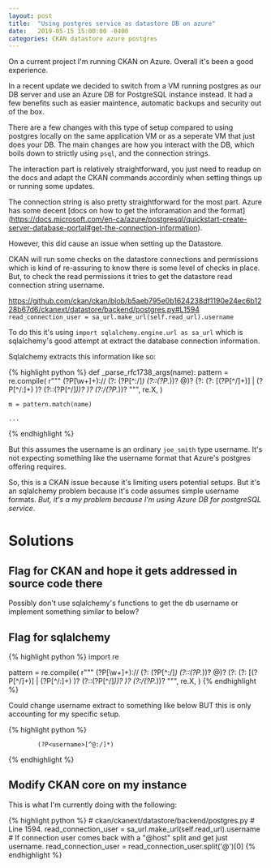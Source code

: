 ```yaml
---
layout: post
title:  "Using postgres service as datastore DB on azure"
date:   2019-05-15 15:00:00 -0400
categories: CKAN datastore azure postgres
---
```


On a current project I'm running CKAN on Azure. Overall it's been a good
experience.

In a recent update we decided to switch from a VM running postgres as our
DB server and use an Azure DB for PostgreSQL instance instead. It had a
few benefits such as easier maintence, automatic backups and security out
of the box.

There are a few changes with this type of setup compared to using postgres
locally on the same application VM or as a seperate VM that just does your
DB. The main changes are how you interact with the DB, which boils down to
strictly using `psql`, and the connection strings.

The interaction part is relatively straightforward, you just need to readup
on the docs and adapt the CKAN commands accordinly when setting things up
or running some updates.

The connection string is also pretty straightforward for the most part.
Azure has some decent [docs on how to get the inforamation and the format]
(https://docs.microsoft.com/en-ca/azure/postgresql/quickstart-create-server-database-portal#get-the-connection-information).

However, this did cause an issue when setting up the Datastore.

CKAN will run some checks on the datastore connections and permissions
which is kind of re-assuring to know there is some level of checks in
place. But, to check the read permissions it tries to get the datastore
read connection string username.

https://github.com/ckan/ckan/blob/b5aeb795e0b1624238df1190e24ec6b1228b67d6/ckanext/datastore/backend/postgres.py#L1594
`        read_connection_user = sa_url.make_url(self.read_url).username`

To do this it's using `import sqlalchemy.engine.url as sa_url` which is
sqlalchemy's good attempt at extract the database connection information.

Sqlalchemy extracts this information like so:

{% highlight python %}
def _parse_rfc1738_args(name):
    pattern = re.compile(
        r"""
            (?P<name>[\w\+]+)://
            (?:
                (?P<username>[^:/]*)
                (?::(?P<password>.*))?
            @)?
            (?:
                (?:
                    \[(?P<ipv6host>[^/]+)\] |
                    (?P<ipv4host>[^/:]+)
                )?
                (?::(?P<port>[^/]*))?
            )?
            (?:/(?P<database>.*))?
            """,
        re.X,
    )

    m = pattern.match(name)
    
    ...
{% endhighlight %}

But this assumes the username is an ordinary `joe_smith` type username. 
It's not expecting something like the username format that Azure's 
postgres offering requires.

So, this is a CKAN issue because it's limiting users potential setups.
But it's an sqlalchemy problem because it's code assumes simple username
formats. *But, it's a my problem because I'm using Azure DB for postgreSQL
service*.

# Solutions

## Flag for CKAN and hope it gets addressed in source code there

Possibly don't use sqlalchemy's functions to get the db username or implement
something similar to below?

## Flag for sqlalchemy

{% highlight python %}
import re

pattern = re.compile(
    r"""
        (?P<name>[\w\+]+)://
        (?:
            (?P<username>[^:/]*)
            (?::(?P<password>.*))?
        @)?
        (?:
            (?:
                \[(?P<ipv6host>[^/]+)\] |
                (?P<ipv4host>[^/:]+)
            )?
            (?::(?P<port>[^/]*))?
        )?
        (?:/(?P<database>.*))?
        """,
    re.X,
)
{% endhighlight %}

Could change username extract to something like below BUT this is
only accounting for my specific setup.

{% highlight python %}

            (?P<username>[^@:/]*)

{% endhighlight %}

## Modify CKAN core on my instance

This is what I'm currently doing with the following:

{% highlight python %}
        # ckan/ckanext/datastore/backend/postgres.py
        # Line 1594.
        read_connection_user = sa_url.make_url(self.read_url).username
        # If connection user comes back with a "@host" split and get just username.
        read_connection_user = read_connection_user.split('@')[0]
{% endhighlight %}        
